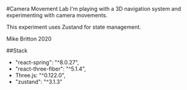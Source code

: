 
#Camera Movement Lab
I'm playing with a 3D navigation system and experimenting with camera movements.

This experiment uses Zustand for state management.

Mike Britton 2020

##Stack

- "react-spring": "^8.0.27",
- "react-three-fiber": "^5.1.4",
- Three.js: "^0.122.0",
- "zustand": "^3.1.3"
